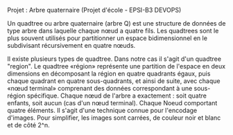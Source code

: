 ﻿Projet : Arbre quaternaire (Projet d'école - EPSI-B3 DEVOPS)

Un quadtree ou arbre quaternaire (arbre Q) est une structure de données de type arbre dans laquelle chaque nœud a quatre fils. Les quadtrees sont le plus souvent utilisés pour partitionner un espace bidimensionnel en le subdivisant récursivement en quatre nœuds.




Il existe plusieurs types de quadtree. Dans notre cas il s'agit d'un quadtree "region". Le quadtree «région» représente une partition de l'espace en deux dimensions en décomposant la région en quatre quadrants égaux, puis chaque quadrant en quatre sous-quadrants, et ainsi de suite, avec chaque «nœud terminal» comprenant des données correspondant à une sous-région spécifique. Chaque nœud de l'arbre a exactement : soit quatre enfants, soit aucun (cas d'un nœud terminal). Chaque Noeud comportant quatre éléments. Il s'agit d'une technique connue pour l'encodage d'images. Pour simplifier, les images sont carrées, de couleur noir et blanc et de côté 2^n.




